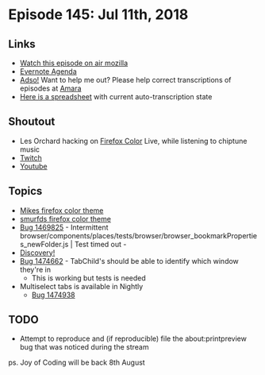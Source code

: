 # Episode 145: Jul 11th, 2018

## Links
* [Watch this episode on air mozilla](https://air.mozilla.org/the-joy-of-coding-episode-145/)
* [Evernote Agenda](https://www.evernote.com/l/AbIs3LRknK1AwbmFb8RozrnZvefTFPZv15s)
* [Adso!](https://github.com/mikeconley/joy-of-coding-episode-guide/tree/master/utils/adso)
Want to help me out? Please help correct transcriptions of episodes at [Amara](https://amara.org)
* [Here is a spreadsheet](https://docs.google.com/spreadsheets/d/1LiDWBkZ762LZQDYyFPmiXEGCJLT7cnLiAh3inehjdWc/edit#gid=0) with current auto-transcription state

## Shoutout
* Les Orchard hacking on [Firefox Color](https://color.firefox.com) Live, while listening to chiptune music
* [Twitch](https://www.twitch.tv/lmorchard/videos/all)
* [Youtube](https://www.youtube.com/user/lmorchard) 

## Topics
* [Mikes firefox color theme](https://color.firefox.com/?theme=XQAAAAL0AAAAAAAAAABBqYhm849SCiazH1KEGccwS-xNVAVPvKGAiNxTtah5dSzAMY7NzGmHfkUxcNIrZ_wYPN9WEZbZAy4tRvZRuWYQhm80LcQZZTOdLhL5yc7pW2Zj4dNy6LgWfK7PFe8TDkw1-5Ob20-NiTi_Ryu2oBEpvJE9kFK2BHbPc4QaRiB6f2FsJmxcKUXEwRtl6AfcsSppjNaoAS-qGvdPPLLUM-H46onWPoZjwmLc3wocjn4JOxhB8oQZuvjGCv9UEEAA)
* [smurfds firefox color theme](https://color.firefox.com/?theme=XQAAAALlAAAAAAAAAABBKYhm849SCiazH1KEGccwS-xNVAWBvaAUsgfp0AllGpOSe3QBs1c3yMkq_Ro37oPDVA6sp17zlqJag9lx9MULXWVb04E3T6MnESthI9WKtaKR662Ft_G0TNYDa7yTYtU5HCBFRWQPOiW26X0Avh35TXnKqJP-IEsa7tfaRQwdcQOHu8LLMaruE92XBFUD3cuhUK7iTb26IBVhI-DZyg41naA_xz9r4H2bAEf7-MWA)
* [Bug 1469825](https://bugzilla.mozilla.org/show_bug.cgi?id=1469825) - 
  Intermittent browser/components/places/tests/browser/browser_bookmarkProperties_newFolder.js | 
  Test timed out -
* [Discovery!](https://bugzilla.mozilla.org/show_bug.cgi?id=1469825#c7)
* [Bug 1474662](https://bugzilla.mozilla.org/show_bug.cgi?id=1474662) - 
  TabChild's should be able to identify which window they're in 
  * This is working but tests is needed
* Multiselect tabs is available in Nightly 
  * [Bug 1474938](https://bugzilla.mozilla.org/show_bug.cgi?id=1474938)

## TODO 
* Attempt to reproduce and (if reproducible) file the about:printpreview bug that was noticed during the stream

ps. Joy of Coding will be back 8th August

